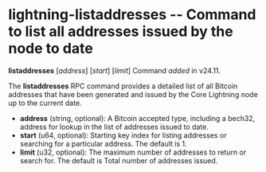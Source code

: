 lightning-listaddresses -- Command to list all addresses issued by the node to date
===================================================================================
**listaddresses** [*address*] [*start*] [*limit*] 
Command *added* in v24.11.

The **listaddresses** RPC command provides a detailed list of all Bitcoin addresses that have been generated and issued by the Core Lightning node up to the current date.

- **address** (string, optional): A Bitcoin accepted type, including a bech32, address for lookup in the list of addresses issued to date.
- **start** (u64, optional): Starting key index for listing addresses or searching for a particular address. The default is 1.
- **limit** (u32, optional): The maximum number of addresses to return or search for. The default is Total number of addresses issued.